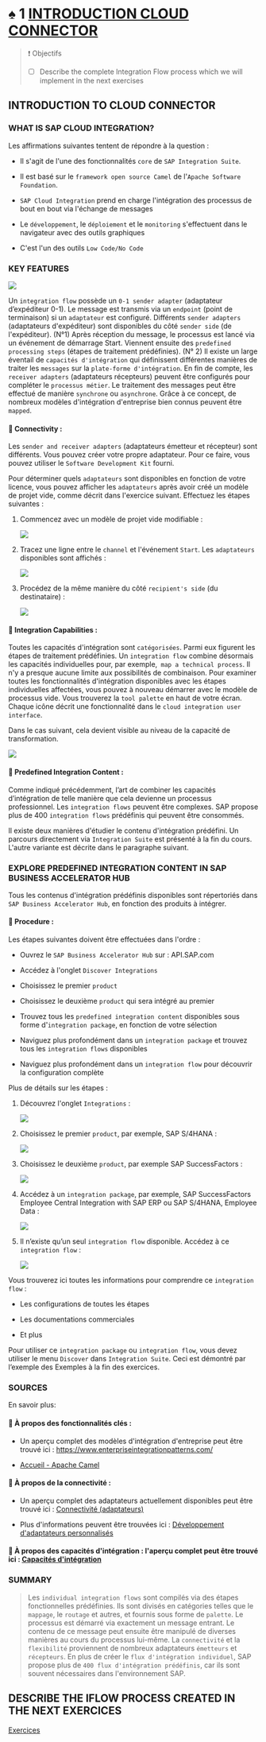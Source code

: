 # ♠ 1 [INTRODUCTION CLOUD CONNECTOR](https://learning.sap.com/learning-journeys/developing-with-sap-integration-suite/introducing-cloud-integration_b3692797-cbf6-44ac-9b05-20b77411fa96)

> :exclamation: Objectifs
>
> - [ ] Describe the complete Integration Flow process which we will implement in the next exercises

## INTRODUCTION TO CLOUD CONNECTOR

### WHAT IS SAP CLOUD INTEGRATION?

Les affirmations suivantes tentent de répondre à la question :

- Il s'agit de l'une des fonctionnalités `core` de `SAP Integration Suite`.

- Il est basé sur le `framework open source Camel` de l'`Apache Software Foundation`.

- `SAP Cloud Integration` prend en charge l'intégration des processus de bout en bout via l'échange de messages

- Le `développement`, le `déploiement` et le `monitoring` s'effectuent dans le navigateur avec des outils graphiques

- C'est l'un des outils `Low Code/No Code`

### KEY FEATURES

![](./RESSOURCES/CLD900_20_U4L1_001_scr.png)

Un `integration flow` possède un `0-1 sender adapter` (adaptateur d’expéditeur 0-1). Le message est transmis via un `endpoint` (point de terminaison) si un `adaptateur` est configuré. Différents `sender adapters` (adaptateurs d'expéditeur) sont disponibles du côté `sender side` (de l'expéditeur). (N°1) Après réception du message, le processus est lancé via un événement de démarrage Start. Viennent ensuite des `predefined processing steps` (étapes de traitement prédéfinies). (N° 2) Il existe un large éventail de `capacités d'intégration` qui définissent différentes manières de traiter les `messages` sur la `plate-forme d'intégration`. En fin de compte, les `receiver adapters` (adaptateurs récepteurs) peuvent être configurés pour compléter le `processus métier`. Le traitement des messages peut être effectué de manière `synchrone` ou `asynchrone`. Grâce à ce concept, de nombreux modèles d'intégration d'entreprise bien connus peuvent être `mapped`.

#### :small_red_triangle_down: Connectivity :

Les `sender and receiver adapters` (adaptateurs émetteur et récepteur) sont différents. Vous pouvez créer votre propre adaptateur. Pour ce faire, vous pouvez utiliser le `Software Development Kit` fourni.

Pour déterminer quels `adaptateurs` sont disponibles en fonction de votre licence, vous pouvez afficher les `adaptateurs` après avoir créé un modèle de projet vide, comme décrit dans l'exercice suivant. Effectuez les étapes suivantes :

1. Commencez avec un modèle de projet vide modifiable :

   ![](./RESSOURCES/CLD900_20_U4L1_002_scr.png)

2. Tracez une ligne entre le `channel` et l'événement `Start`. Les `adaptateurs` disponibles sont affichés :

   ![](./RESSOURCES/CLD900_20_U4L1_003_scr.png)

3. Procédez de la même manière du côté `recipient's side` (du destinataire) :

   ![](./RESSOURCES/CLD900_20_U4L1_004_scr.png)

#### :small_red_triangle_down: Integration Capabilities :

Toutes les capacités d'intégration sont `catégorisées`. Parmi eux figurent les étapes de traitement prédéfinies. Un `integration flow` combine désormais les capacités individuelles pour, par exemple,` map a technical process`. Il n'y a presque aucune limite aux possibilités de combinaison. Pour examiner toutes les fonctionnalités d'intégration disponibles avec les étapes individuelles affectées, vous pouvez à nouveau démarrer avec le modèle de processus vide. Vous trouverez la `tool palette` en haut de votre écran. Chaque icône décrit une fonctionnalité dans le `cloud integration user interface`.

Dans le cas suivant, cela devient visible au niveau de la capacité de transformation.

![](./RESSOURCES/CLD900_20_U4L1_005_scr.png)

#### :small_red_triangle_down: Predefined Integration Content :

Comme indiqué précédemment, l’art de combiner les capacités d’intégration de telle manière que cela devienne un processus professionnel. Les `integration flows` peuvent être complexes. SAP propose plus de 400 `integration flows` prédéfinis qui peuvent être consommés.

Il existe deux manières d'étudier le contenu d'intégration prédéfini. Un parcours directement via `Integration Suite` est présenté à la fin du cours. L'autre variante est décrite dans le paragraphe suivant.

### EXPLORE PREDEFINED INTEGRATION CONTENT IN SAP BUSINESS ACCELERATOR HUB

Tous les contenus d'intégration prédéfinis disponibles sont répertoriés dans `SAP Business Accelerator Hub`, en fonction des produits à intégrer.

#### :small_red_triangle_down: Procedure :

Les étapes suivantes doivent être effectuées dans l'ordre :

- Ouvrez le `SAP Business Accelerator Hub` sur : API.SAP.com

- Accédez à l'onglet `Discover Integrations`

- Choisissez le premier `product`

- Choisissez le deuxième `product` qui sera intégré au premier

- Trouvez tous les `predefined integration content` disponibles sous forme d'`integration package`, en fonction de votre sélection

- Naviguez plus profondément dans un `integration package` et trouvez tous les `integration flows` disponibles

- Naviguez plus profondément dans un `integration flow` pour découvrir la configuration complète

Plus de détails sur les étapes :

1. Découvrez l'onglet `Integrations` :

   ![](./RESSOURCES/CLD900_20_U4L1_006_scr.png)

2. Choisissez le premier `product`, par exemple, SAP S/4HANA :

   ![](./RESSOURCES/CLD900_20_U4L1_007_scr.png)

3. Choisissez le deuxième `product`, par exemple SAP SuccessFactors :

   ![](./RESSOURCES/CLD900_20_U4L1_008_scr.png)

4. Accédez à un `integration package`, par exemple, SAP SuccessFactors Employee Central Integration with SAP ERP ou SAP S/4HANA, Employee Data :

   ![](./RESSOURCES/CLD900_20_U4L1_009_scr.png)

5. Il n’existe qu’un seul `integration flow` disponible. Accédez à ce `integration flow` :

   ![](./RESSOURCES/CLD900_20_U4L1_010_scr.png)

Vous trouverez ici toutes les informations pour comprendre ce `integration flow` :

- Les configurations de toutes les étapes

- Les documentations commerciales

- Et plus

Pour utiliser ce `integration package` ou `integration flow`, vous devez utiliser le menu `Discover` dans `Integration Suite`. Ceci est démontré par l’exemple des Exemples à la fin des exercices.

### SOURCES

En savoir plus:

#### :small_red_triangle_down: À propos des fonctionnalités clés :

- Un aperçu complet des modèles d'intégration d'entreprise peut être trouvé ici : https://www.enterpriseintegrationpatterns.com/

- [Accueil - Apache Camel](https://camel.apache.org/)

#### :small_red_triangle_down: À propos de la connectivité :

- Un aperçu complet des adaptateurs actuellement disponibles peut être trouvé ici : [Connectivité (adaptateurs)](https://help.sap.com/docs/CLOUD_INTEGRATION/368c481cd6954bdfa5d0435479fd4eaf/55325f2a722c4f67bb7752b369b09ff8.html?locale=en-US)

- Plus d'informations peuvent être trouvées ici : [Développement d'adaptateurs personnalisés](https://help.sap.com/docs/CLOUD_INTEGRATION/368c481cd6954bdfa5d0435479fd4eaf/7392cc44de7c4450a65b8cd8f1042420.html?locale=en-US)

#### :small_red_triangle_down: À propos des capacités d'intégration : l'aperçu complet peut être trouvé ici : [Capacités d'intégration](https://help.sap.com/docs/CLOUD_INTEGRATION/368c481cd6954bdfa5d0435479fd4eaf/e32cedef6e8c4af5816c446541c7f527.html?locale=en-US)

### SUMMARY

> Les `individual integration flows` sont compilés via des étapes fonctionnelles prédéfinies. Ils sont divisés en catégories telles que le `mappage`, le `routage` et autres, et fournis sous forme de `palette`. Le processus est démarré via exactement un message entrant. Le contenu de ce message peut ensuite être manipulé de diverses manières au cours du processus lui-même. La `connectivité` et la `flexibilité` proviennent de nombreux adaptateurs `émetteurs` et `récepteurs`. En plus de créer le `flux d'intégration individuel`, SAP propose plus de `400 flux d'intégration prédéfinis`, car ils sont souvent nécessaires dans l'environnement SAP.

## DESCRIBE THE IFLOW PROCESS CREATED IN THE NEXT EXERCICES

[Exercices](https://learning.sap.com/learning-journeys/developing-with-sap-integration-suite/introducing-cloud-integration_b3692797-cbf6-44ac-9b05-20b77411fa96)
